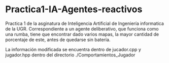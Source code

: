 # Practica1-IA-Agentes-reactivos
Practica 1 de la asginatura de Inteligencia Artificial de Ingeniería informatica de la UGR. Correspondiente a un agente deliberativo, que funciona como una rumba, tiene que encontrar dado varios mapas, la mayor cantidad de porcentaje de este, antes de quedarse sin batería.

La información modificada se encuentra dentro de jucador.cpp y jugador.hpp dentro del directorio ./Comportamientos_Jugador
